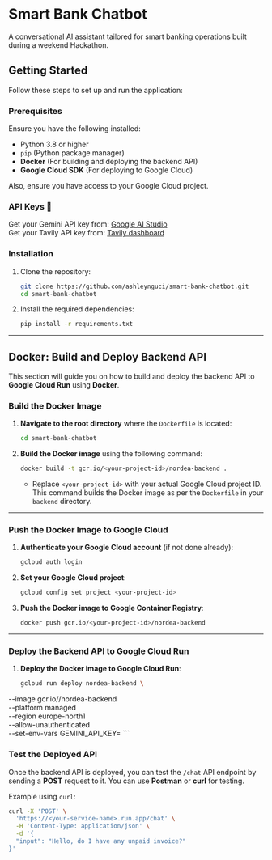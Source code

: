 # Smart Bank Chatbot
A conversational AI assistant tailored for smart banking operations built during a weekend Hackathon.

## Getting Started

Follow these steps to set up and run the application:

### Prerequisites

Ensure you have the following installed:
- Python 3.8 or higher
- `pip` (Python package manager)
- **Docker** (For building and deploying the backend API)
- **Google Cloud SDK** (For deploying to Google Cloud)

Also, ensure you have access to your Google Cloud project.

### API Keys 🔑 
Get your Gemini API key from: [Google AI Studio](https://aistudio.google.com/app/apikey)  
Get your Tavily API key from: [Tavily dashboard](https://app.tavily.com/home)

### Installation

1. Clone the repository:
    ```bash
    git clone https://github.com/ashleynguci/smart-bank-chatbot.git
    cd smart-bank-chatbot
    ```

2. Install the required dependencies:
    ```bash
    pip install -r requirements.txt
    ```

---

## Docker: Build and Deploy Backend API

This section will guide you on how to build and deploy the backend API to **Google Cloud Run** using **Docker**.

### Build the Docker Image

1. **Navigate to the root directory** where the `Dockerfile` is located:
    ```bash
    cd smart-bank-chatbot
    ```

2. **Build the Docker image** using the following command:
    ```bash
    docker build -t gcr.io/<your-project-id>/nordea-backend .
    ```

    - Replace `<your-project-id>` with your actual Google Cloud project ID. This command builds the Docker image as per the `Dockerfile` in your `backend` directory.

---

### Push the Docker Image to Google Cloud

1. **Authenticate your Google Cloud account** (if not done already):
    ```bash
    gcloud auth login
    ```

2. **Set your Google Cloud project**:
    ```bash
    gcloud config set project <your-project-id>
    ```

3. **Push the Docker image to Google Container Registry**:
    ```bash
    docker push gcr.io/<your-project-id>/nordea-backend
    ```

---

### Deploy the Backend API to Google Cloud Run

1. **Deploy the Docker image to Google Cloud Run**:
    ```bash
    gcloud run deploy nordea-backend \
  --image gcr.io/<your-project-id>/nordea-backend \
  --platform managed \
  --region europe-north1 \
  --allow-unauthenticated \
  --set-env-vars GEMINI_API_KEY=
    ```


### Test the Deployed API

Once the backend API is deployed, you can test the `/chat` API endpoint by sending a **POST** request to it. You can use **Postman** or **curl** for testing.

Example using `curl`:
```bash
curl -X 'POST' \
  'https://<your-service-name>.run.app/chat' \
  -H 'Content-Type: application/json' \
  -d '{
  "input": "Hello, do I have any unpaid invoice?"
}'
